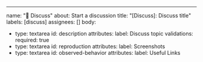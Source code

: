---
name: "💬 Discuss"
about: Start a discussion 
title: "[Discuss]: Discuss title"
labels: [discuss]
assignees: []
body:
  - type: textarea
    id: description
    attributes:
      label: Discuss topic 
    validations:
      required: true
  - type: textarea
    id: reproduction
    attributes:
      label: Screenshots
  - type: textarea
    id: observed-behavior
    attributes:
      label: Useful Links
